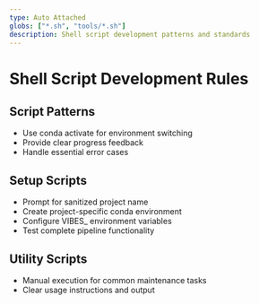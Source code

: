 ```yaml
---
type: Auto Attached
globs: ["*.sh", "tools/*.sh"]
description: Shell script development patterns and standards
---
```


# Shell Script Development Rules

## Script Patterns
- Use conda activate for environment switching
- Provide clear progress feedback
- Handle essential error cases

## Setup Scripts
- Prompt for sanitized project name
- Create project-specific conda environment
- Configure VIBES_ environment variables
- Test complete pipeline functionality

## Utility Scripts
- Manual execution for common maintenance tasks
- Clear usage instructions and output